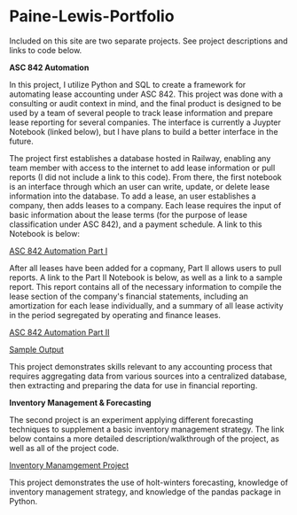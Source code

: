 # Paine-Lewis-Portfolio

Included on this site are two separate projects. See project descriptions and links to code below. 

**ASC 842 Automation**

In this project, I utilize Python and SQL to create a framework for automating lease accounting under ASC 842. This project was done with a consulting or audit context in mind, and the final product is designed to be used by a team of several people to track lease information and prepare lease reporting for several companies. The interface is currently a Juypter Notebook (linked below), but I have plans to build a better interface in the future. 

The project first establishes a database hosted in Railway, enabling any team member with access to the internet to add lease information or pull reports (I did not include a link to this code). From there, the first notebook is an interface through which an user can write, update, or delete lease information into the database. To add a lease, an user establishes a company, then adds leases to a company. Each lease requires the input of basic information about the lease terms (for the purpose of lease classification under ASC 842), and a payment schedule. A link to this Notebook is below:

[ASC 842 Automation Part I](https://github.com/PaineLewis/Paine-Lewis-Portfolio/blob/68bf7362b15b5b8e0412cfa7b43d4a9e559191b9/ASC_842_Automation_Part_1.ipynb)

After all leases have been added for a copmany, Part II allows users to pull reports. A link to the Part II Notebook is below, as well as a link to a sample report. This report contains all of the necessary information to compile the lease section of the company's financial statements, including an amortization for each lease individually, and a summary of all lease activity in the period segregated by operating and finance leases. 

[ASC 842 Automation Part II](https://github.com/PaineLewis/Paine-Lewis-Portfolio/blob/112ce9b0fb1d4fa56bd8559a71c76da8c842bfca/ASC_842_Automation_Part_2.ipynb)

[Sample Output](https://github.com/PaineLewis/Paine-Lewis-Portfolio/blob/e7652185a68c79376a48afab1869588e8dbd944a/Example_Output.xlsx)

This project demonstrates skills relevant to any accounting process that requires aggregating data from various sources into a centralized database, then extracting and preparing the data for use in financial reporting. 

**Inventory Management & Forecasting**

The second project is an experiment applying different forecasting techniques to supplement a basic inventory management strategy. The link below contains a more detailed description/walkthrough of the project, as well as all of the project code. 

[Inventory Manamgement Project](https://github.com/PaineLewis/Data-Science-Portfolio/blob/85cfcabb06ed7e64bf7e2d3c558cad9bd2a42c6f/Exponential%20Smoothing%20and%20Inventory%20Management.ipynb)

This project demonstrates the use of holt-winters forecasting, knowledge of inventory management strategy, and knowledge of the pandas package in Python. 
